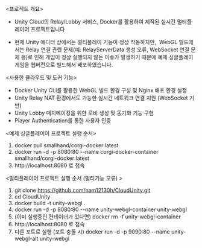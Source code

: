 <프로젝트 개요> 
- Unity Cloud의 Relay/Lobby 서비스, Docker를 활용하여 제작된 실시간 멀티플레이어 프로젝트입니다

- 현재 Unity 에디터 상에서는 멀티플레이 기능이 정상 작동하지만, 
WebGL 빌드에서는 Relay 연결 관련 문제(예: RelayServerData 생성 오류, WebSocket 연결 문제 등)로 인해 게임이 정상 실행되지 않는 이슈가 발생하기 때문에 예제 싱글플레이게임을 웹버전으로 빌드해서 배포하였습니다.


<사용한 클라우드 및 도커 기능> 

- Docker Unity CLI를 활용한 WebGL 빌드 환경 구성 및 Nginx 배포 환경 설정
- Unity Relay NAT 환경에서도 가능한 실시간 네트워크 연결 지원 (WebSocket 기반)
- Unity Lobby 매치메이킹을 위한 로비 생성 및 동기화 기능 구현
- Player Authentication를 통한 사용자 인증 



<예제 싱글플레이어 프로젝트 실행 순서>
1. docker pull smallhand/corgi-docker:latest
2. docker run -d -p 8080:80 --name corgi-docker-container smallhand/corgi-docker:latest
3. http://localhost:8080 로 접속
   
<멀티플레이어 프로젝트 실행 순서 (멀티기능 오류) >
1. git clone https://github.com/nam12130h/CloudUnity.git
2. cd CloudUnity
3. docker build -t unity-webgl .
4. docker run -d -p 8080:80 --name unity-webgl-container unity-webgl
5. (이미 실행중인 컨테이너가 있다면) docker rm -f unity-webgl-container
6. http://localhost:8080 로 접속
7. 다른 포트로 실행 (포트 충돌 시) docker run -d -p 9090:80 --name unity-webgl-alt unity-webgl
